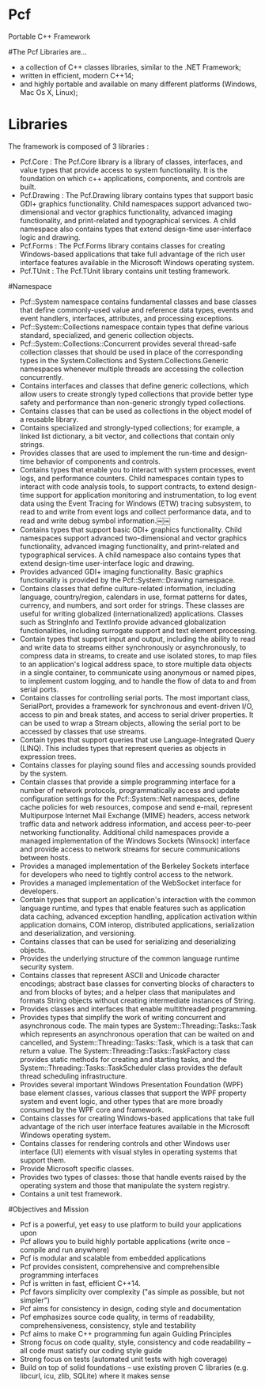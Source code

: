 # Pcf
Portable C++ Framework

#The Pcf Libraries are...
- a collection of C++ classes libraries, similar to the .NET Framework;
- written in efficient, modern C++14;
- and highly portable and available on many different platforms (Windows, Mac Os X, Linux);

# Libraries
The framework is composed of 3 libraries :
- Pcf.Core : The Pcf.Core library is a library of classes, interfaces, and value types that provide access to system functionality. It is the foundation on which c++ applications, components, and controls are built.
- Pcf.Drawing : The Pcf.Drawing library contains types that support basic GDI+ graphics functionality. Child namespaces support advanced two-dimensional and vector graphics functionality, advanced imaging functionality, and print-related and typographical services. A child namespace also contains types that extend design-time user-interface logic and drawing.
- Pcf.Forms : The Pcf.Forms library contains classes for creating Windows-based applications that take full advantage of the rich user interface features available in the Microsoft Windows operating system.
- Pcf.TUnit : The Pcf.TUnit library contains unit testing framework.

#Namespace
- Pcf::System namespace contains fundamental classes and base classes that define commonly-used value and reference data types, events and event handlers, interfaces, attributes, and processing exceptions.
- Pcf::System::Collections namespace contain types that define various standard, specialized, and generic collection objects.
- Pcf::System::Collections::Concurrent provides several thread-safe collection classes that should be used in place of the corresponding types in the System.Collections and System.Collections.Generic namespaces whenever multiple threads are accessing the collection concurrently.
- Contains interfaces and classes that define generic collections, which allow users to create strongly typed collections that provide better type safety and performance than non-generic strongly typed collections.
- Contains classes that can be used as collections in the object model of a reusable library.
- Contains specialized and strongly-typed collections; for example, a linked list dictionary, a bit vector, and collections that contain only strings.
- Provides classes that are used to implement the run-time and design-time behavior of components and controls.
- Contains types that enable you to interact with system processes, event logs, and performance counters. Child namespaces contain types to interact with code analysis tools, to support contracts, to extend design-time support for application monitoring and instrumentation, to log event data using the Event Tracing for Windows (ETW) tracing subsystem, to read to and write from event logs and collect performance data, and to read and write debug symbol information.￼￼
- Contains types that support basic GDI+ graphics functionality. Child namespaces support advanced two-dimensional and vector graphics functionality, advanced imaging functionality, and print-related and typographical services. A child namespace also contains types that extend design-time user-interface logic and drawing.
- Provides advanced GDI+ imaging functionality. Basic graphics functionality is provided by the Pcf::System::Drawing namespace.
- Contains classes that define culture-related information, including language, country/region, calendars in use, format patterns for dates, currency, and numbers, and sort order for strings. These classes are useful for writing globalized (internationalized) applications. Classes such as StringInfo and TextInfo provide advanced globalization functionalities, including surrogate support and text element processing.
- Contain types that support input and output, including the ability to read and write data to streams either synchronously or asynchronously, to compress data in streams, to create and use isolated stores, to map files to an application's logical address space, to store multiple data objects in a single container, to communicate using anonymous or named pipes, to implement custom logging, and to handle the flow of data to and from serial ports.
- Contains classes for controlling serial ports. The most important class, SerialPort, provides a framework for synchronous and event-driven I/O, access to pin and break states, and access to serial driver properties. It can be used to wrap a Stream objects, allowing the serial port to be accessed by classes that use streams.
- Contain types that support queries that use Language-Integrated Query (LINQ). This includes types that represent queries as objects in expression trees.
- Contains classes for playing sound files and accessing sounds provided by the system.
- Contain classes that provide a simple programming interface for a number of network protocols, programmatically access and update configuration settings for the Pcf::System::Net namespaces, define cache policies for web resources, compose and send e-mail, represent Multipurpose Internet Mail Exchange (MIME) headers, access network traffic data and network address information, and access peer-to-peer networking functionality. Additional child namespaces provide a managed implementation of the Windows Sockets (Winsock) interface and provide access to network streams for secure communications between hosts.
- Provides a managed implementation of the Berkeley Sockets interface for developers who need to tightly control access to the network.
- Provides a managed implementation of the WebSocket interface for developers.
- Contain types that support an application's interaction with the common language runtime, and types that enable features such as application data caching, advanced exception handling, application activation within application domains, COM interop, distributed applications, serialization and deserialization, and versioning.
- Contains classes that can be used for serializing and deserializing objects.
- Provides the underlying structure of the common language runtime security system.
- Contains classes that represent ASCII and Unicode character encodings; abstract base classes for converting blocks of characters to and from blocks of bytes; and a helper class that manipulates and formats String objects without creating intermediate instances of String.
- Provides classes and interfaces that enable multithreaded programming.
- Provides types that simplify the work of writing concurrent and asynchronous code. The main types are System::Threading::Tasks::Task which represents an asynchronous operation that can be waited on and cancelled, and System::Threading::Tasks::Task<TResult>, which is a task that can return a value. The System::Threading::Tasks::TaskFactory class provides static methods for creating and starting tasks, and the System::Threading::Tasks::TaskScheduler class provides the default thread scheduling infrastructure.
- Provides several important Windows Presentation Foundation (WPF) base element classes, various classes that support the WPF property system and event logic, and other types that are more broadly consumed by the WPF core and framework.
- Contains classes for creating Windows-based applications that take full advantage of the rich user interface features available in the Microsoft Windows operating system.
- Contains classes for rendering controls and other Windows user interface (UI) elements with visual styles in operating systems that support them.
- Provide Microsoft specific classes.
- Provides two types of classes: those that handle events raised by the operating system and those that manipulate the system registry.
- Contains a unit test framework.

#Objectives and Mission

- Pcf is a powerful, yet easy to use platform to build your applications upon
- Pcf allows you to build highly portable applications (write once – compile and run anywhere)
- Pcf is modular and scalable from embedded applications
- Pcf provides consistent, comprehensive and comprehensible programming interfaces
- Pcf is written in fast, efficient C++14.
- Pcf favors simplicity over complexity ("as simple as possible, but not simpler")
- Pcf aims for consistency in design, coding style and documentation
- Pcf emphasizes source code quality, in terms of readability, comprehensiveness, consistency, style and testability
- Pcf aims to make C++ programming fun again Guiding Principles
- Strong focus on code quality, style, consistency and code readability –all code must satisfy our coding style guide
- Strong focus on tests (automated unit tests with high coverage)
- Build on top of solid foundations – use existing proven C libraries (e.g. libcurl, icu, zlib, SQLite) where it makes sense
